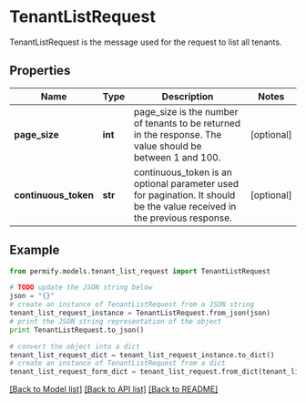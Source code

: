 # TenantListRequest

TenantListRequest is the message used for the request to list all tenants.

## Properties

Name | Type | Description | Notes
------------ | ------------- | ------------- | -------------
**page_size** | **int** | page_size is the number of tenants to be returned in the response. The value should be between 1 and 100. | [optional] 
**continuous_token** | **str** | continuous_token is an optional parameter used for pagination. It should be the value received in the previous response. | [optional] 

## Example

```python
from permify.models.tenant_list_request import TenantListRequest

# TODO update the JSON string below
json = "{}"
# create an instance of TenantListRequest from a JSON string
tenant_list_request_instance = TenantListRequest.from_json(json)
# print the JSON string representation of the object
print TenantListRequest.to_json()

# convert the object into a dict
tenant_list_request_dict = tenant_list_request_instance.to_dict()
# create an instance of TenantListRequest from a dict
tenant_list_request_form_dict = tenant_list_request.from_dict(tenant_list_request_dict)
```
[[Back to Model list]](../README.md#documentation-for-models) [[Back to API list]](../README.md#documentation-for-api-endpoints) [[Back to README]](../README.md)


